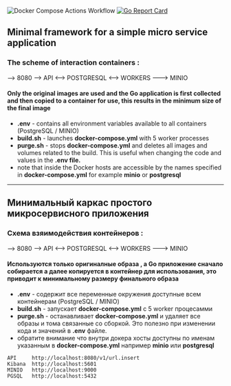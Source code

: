 
![Docker Compose Actions Workflow](https://github.com/AlexanderOkhrimenko/go_postgres_s3/workflows/Docker%20Compose%20Actions%20Workflow/badge.svg?branch=master)
[![Go Report Card](https://goreportcard.com/badge/github.com/AlexanderOkhrimenko/go_postgres_s3)](https://goreportcard.com/report/github.com/AlexanderOkhrimenko/go_postgres_s3)

## Minimal framework for a simple micro service application

### The scheme of interaction  containers :

--> 8080 --> API <--> POSTGRESQL <--> WORKERS ---> MINIO

#### Only the original images are used  and  the Go application is first collected and then copied to a container for use, this results in the minimum size of the final image

- **.env** - contains all environment variables available to all containers (PostgreSQL / MINIO)
- **build.sh** - launches **docker-compose.yml** with 5 worker processes
- **purge.sh** - stops **docker-compose.yml** and deletes all images and volumes related to the build. 
This is useful when changing the code and values in the **.env file.**
- note that inside the Docker hosts are accessible by the names specified in **docker-compose.yml** for example **minio** or **postgresql**

***

## Минимальный каркас простого микросервисного приложения

### Схема взяимодействия контейнеров :

 --> 8080 --> API <--> POSTGRESQL <--> WORKERS ---> MINIO 
 
 #### Используются только оригиналные образа , а Go приложение сначало собирается а далее копируется в контейнер для использования, это приводит к минимальному размеру финального образа 
 

- **.env** - содержит все переменные окружения доступные всем контейнерам (PostgreSQL / MINIO)
- **build.sh** - запускает **docker-compose.yml** с 5 worker процесамми
- **purge.sh** - останавливает **docker-compose.yml** и удаляет все образы и тома связанные со сборкой. 
Это полезно при изменении кода и значений в **.env** файле.
- обратите внимание что внутри докера хосты доступны по именам указанным в **docker-compose.yml** например **minio** или **postgresql**

```
API     http://localhost:8080/v1/url.insert
Kibana  http://localhost:5601
MINIO   http://localhost:9000
PGSQL   http://localhost:5432





